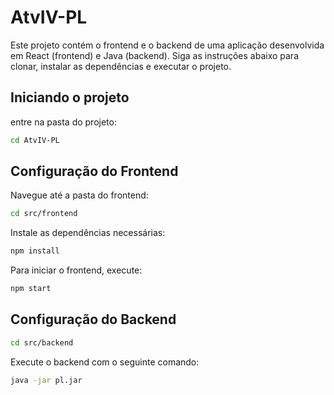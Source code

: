 # AtvIV-PL

Este projeto contém o frontend e o backend de uma aplicação desenvolvida em React (frontend) e Java (backend). Siga as instruções abaixo para clonar, instalar as dependências e executar o projeto.

## Iniciando o projeto

entre na pasta do projeto:
```bash
cd AtvIV-PL
```
## Configuração do Frontend

Navegue até a pasta do frontend:

```bash
cd src/frontend
```

Instale as dependências necessárias:

```bash
npm install
```
Para iniciar o frontend, execute:

```bash
npm start
```

## Configuração do Backend

```bash
cd src/backend
```

Execute o backend com o seguinte comando:

```bash
java -jar pl.jar
```
